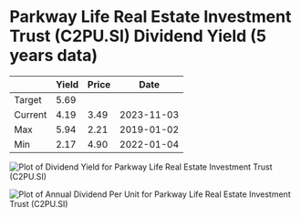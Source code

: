 # Parkway Life Real Estate Investment Trust (C2PU.SI) Dividend Yield (5 years data)

|     | Yield   | Price | Date       |
|-----|---------|-------|------------|
| Target | 5.69 |  |  |
| Current | 4.19 | 3.49  | 2023-11-03 |
| Max | 5.94 | 2.21  | 2019-01-02 |
| Min | 2.17 | 4.90  | 2022-01-04 |

![Plot of Dividend Yield for Parkway Life Real Estate Investment Trust (C2PU.SI)](C2PU_div_5.png)

![Plot of Annual Dividend Per Unit for Parkway Life Real Estate Investment Trust (C2PU.SI)](C2PU_yearly_dpu.png)
